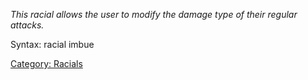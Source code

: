 *This racial allows the user to modify the damage type of their regular
attacks.*

Syntax: racial imbue

[Category: Racials](Category:_Racials "wikilink")
